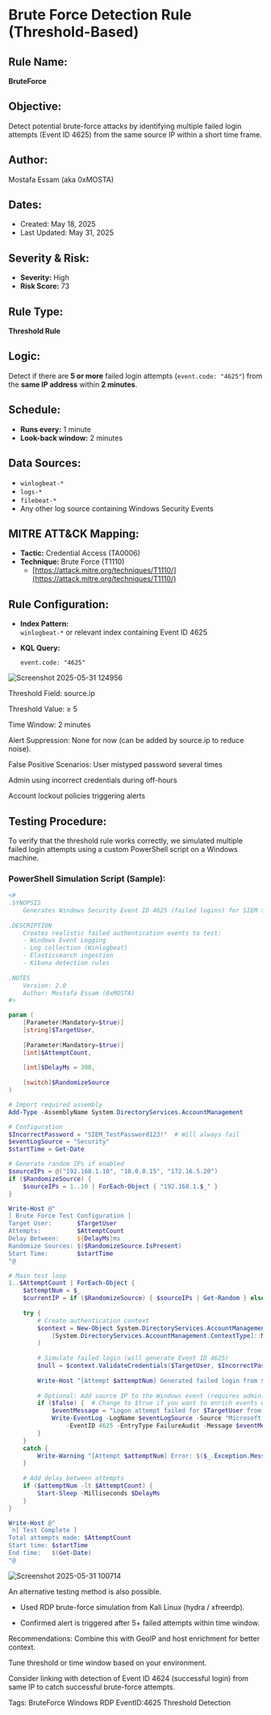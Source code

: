 # Brute Force Detection Rule (Threshold-Based)

##  Rule Name:
**BruteForce**

##  Objective:
Detect potential brute-force attacks by identifying multiple failed login attempts (Event ID 4625) from the same source IP within a short time frame.

##  Author:
Mostafa Essam (aka 0xMOSTA)

##  Dates:
- Created: May 18, 2025
- Last Updated: May 31, 2025

##  Severity & Risk:
- **Severity:** High
- **Risk Score:** 73

##  Rule Type:
**Threshold Rule**

##  Logic:
Detect if there are **5 or more** failed login attempts (`event.code: "4625"`) from the **same IP address** within **2 minutes**.

##  Schedule:
- **Runs every:** 1 minute
- **Look-back window:** 2 minutes

##  Data Sources:
- `winlogbeat-*`
- `logs-*`
- `filebeat-*`
- Any other log source containing Windows Security Events

##  MITRE ATT&CK Mapping:
- **Tactic:** Credential Access (TA0006)
- **Technique:** Brute Force (T1110)
  - [https://attack.mitre.org/techniques/T1110/](https://attack.mitre.org/techniques/T1110/)

##  Rule Configuration:

- **Index Pattern:**  
  `winlogbeat-*` or relevant index containing Event ID 4625

- **KQL Query:**
  ```kql
  event.code: "4625"
  ```
![Screenshot 2025-05-31 124956](https://github.com/user-attachments/assets/ef3e9578-98de-4721-bb53-661a9798978e)

Threshold Field:
source.ip

Threshold Value:
≥ 5

Time Window:
2 minutes

 Alert Suppression:
None for now (can be added by source.ip to reduce noise).

 False Positive Scenarios:
User mistyped password several times

Admin using incorrect credentials during off-hours

Account lockout policies triggering alerts

##  Testing Procedure:

To verify that the threshold rule works correctly, we simulated multiple failed login attempts using a custom PowerShell script on a Windows machine.

###  PowerShell Simulation Script (Sample):
```powershell
<#
.SYNOPSIS
    Generates Windows Security Event ID 4625 (failed logins) for SIEM testing
    
.DESCRIPTION
    Creates realistic failed authentication events to test:
    - Windows Event Logging
    - Log collection (Winlogbeat)
    - Elasticsearch ingestion
    - Kibana detection rules
    
.NOTES
    Version: 2.0
    Author: Mostafa Essam (0xMOSTA)
#>

param (
    [Parameter(Mandatory=$true)]
    [string]$TargetUser,
    
    [Parameter(Mandatory=$true)]
    [int]$AttemptCount,
    
    [int]$DelayMs = 300,
    
    [switch]$RandomizeSource
)

# Import required assembly
Add-Type -AssemblyName System.DirectoryServices.AccountManagement

# Configuration
$IncorrectPassword = "SIEM_TestPassword123!"  # Will always fail
$eventLogSource = "Security"
$startTime = Get-Date

# Generate random IPs if enabled
$sourceIPs = @("192.168.1.10", "10.0.0.15", "172.16.5.20")
if ($RandomizeSource) {
    $sourceIPs = 1..10 | ForEach-Object { "192.168.1.$_" }
}

Write-Host @"
[ Brute Force Test Configuration ]
Target User:       $TargetUser
Attempts:          $AttemptCount
Delay Between:     ${DelayMs}ms
Randomize Sources: $($RandomizeSource.IsPresent)
Start Time:        $startTime
"@

# Main test loop
1..$AttemptCount | ForEach-Object {
    $attemptNum = $_
    $currentIP = if ($RandomizeSource) { $sourceIPs | Get-Random } else { $sourceIPs[0] }
    
    try {
        # Create authentication context
        $context = New-Object System.DirectoryServices.AccountManagement.PrincipalContext(
            [System.DirectoryServices.AccountManagement.ContextType]::Machine
        )
        
        # Simulate failed login (will generate Event ID 4625)
        $null = $context.ValidateCredentials($TargetUser, $IncorrectPassword)
        
        Write-Host "[Attempt $attemptNum] Generated failed login from $currentIP" -ForegroundColor DarkGray
        
        # Optional: Add source IP to the Windows event (requires admin)
        if ($false) {  # Change to $true if you want to enrich events with source IP
            $eventMessage = "Logon attempt failed for $TargetUser from $currentIP"
            Write-EventLog -LogName $eventLogSource -Source "Microsoft Windows security auditing" `
                -EventID 4625 -EntryType FailureAudit -Message $eventMessage
        }
    }
    catch {
        Write-Warning "[Attempt $attemptNum] Error: $($_.Exception.Message)"
    }
    
    # Add delay between attempts
    if ($attemptNum -lt $AttemptCount) {
        Start-Sleep -Milliseconds $DelayMs
    }
}

Write-Host @"
`n[ Test Complete ]
Total attempts made: $AttemptCount
Start time: $startTime
End time:   $(Get-Date)
"@
```
![Screenshot 2025-05-31 100714](https://github.com/user-attachments/assets/ad4cbf0c-b37e-403c-9f70-6cd8904b8df7)


An alternative testing method is also possible.

- Used RDP brute-force simulation from Kali Linux (hydra / xfreerdp).

- Confirmed alert is triggered after 5+ failed attempts within time window.

 Recommendations:
Combine this with GeoIP and host enrichment for better context.

Tune threshold or time window based on your environment.

Consider linking with detection of Event ID 4624 (successful login) from same IP to catch successful brute-force attempts.

 Tags:
BruteForce Windows RDP EventID:4625 Threshold Detection

  
